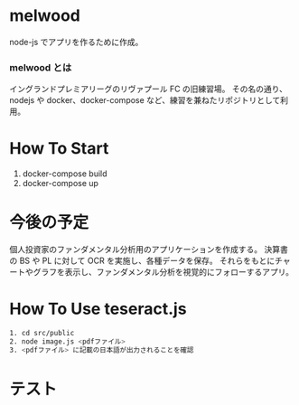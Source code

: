 # melwood

node-js でアプリを作るために作成。

### melwood とは

イングランドプレミアリーグのリヴァプール FC の旧練習場。
その名の通り、nodejs や docker、docker-compose など、練習を兼ねたリポジトリとして利用。

# How To Start

1. docker-compose build
2. docker-compose up

# 今後の予定

個人投資家のファンダメンタル分析用のアプリケーションを作成する。
決算書の BS や PL に対して OCR を実施し、各種データを保存。
それらをもとにチャートやグラフを表示し、ファンダメンタル分析を視覚的にフォローするアプリ。

# How To Use teseract.js

```sh
1. cd src/public
2. node image.js <pdfファイル>
3. <pdfファイル> に記載の日本語が出力されることを確認
```

# テスト
